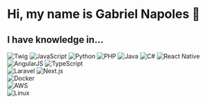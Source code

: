 # Hi, my name is Gabriel Napoles 👋

## I have knowledge in...

![Twig](https://img.shields.io/badge/Code-Twig-informational?style=flat&logo=twig&color=007e11)
![JavaScript](https://img.shields.io/badge/Code-JavaScript-informational?style=flat&logo=javascript&color=F7DF1E)
![Python](https://img.shields.io/badge/Code-Python-informational?style=flat&logo=python&color=3776AB)
![PHP](https://img.shields.io/badge/Code-PHP-informational?style=flat&logo=php&color=777BB4)
![Java](https://img.shields.io/badge/Code-Java-informational?style=flat&logo=openjdk&color=f17100)
![C#](https://img.shields.io/badge/Code-CSharp-informational?style=flat&logo=C&color=0ea500)
![React Native](https://img.shields.io/badge/Code-React-informational?style=flat&logo=react&color=64e2ff)
![AngularJS](https://img.shields.io/badge/Code-AngularJS-informational?style=flat&logo=angular&color=fe0000)
![TypeScript](https://img.shields.io/badge/Code-Typescript-informational?style=flat&logo=typescript&color=808080&logoColor=808080)  
![Laravel](https://img.shields.io/badge/Framework-Laravel-informational?style=flat&logo=laravel&color=FF2D20)
![Next.js](https://img.shields.io/badge/Framework-Next.js-informational?style=flat&logo=next.js&color=000000)  
![Docker](https://img.shields.io/badge/Deployment-Docker-informational?style=flat&logo=docker&color=000000)  
![AWS](https://img.shields.io/badge/Cloud-AWS-informational?style=flat&logo=amazon-aws&color=232F3E)  
![Linux](https://img.shields.io/badge/System-Linux-informational?style=flat&logo=linux&color=FCC624)
<!--
**gabrielnapolespe/gabrielnapolespe** is a ✨ _special_ ✨ repository because its `README.md` (this file) appears on your GitHub profile.

Here are some ideas to get you started:

- 🔭 I’m currently working on ...
- 🌱 I’m currently learning ...
- 👯 I’m looking to collaborate on ...
- 🤔 I’m looking for help with ...
- 💬 Ask me about ...
- 📫 How to reach me: ...
- 😄 Pronouns: ...
- ⚡ Fun fact: ...
-->

